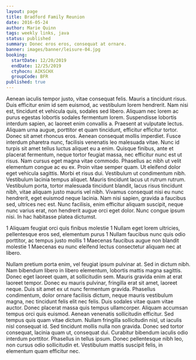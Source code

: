 ```yaml
---
layout: page
title: Bradford Family Reunion
date: 2016-05-24
author: Marie Quinn
tags: weekly links, java
status: published
summary: Donec eros eros, consequat at ornare.
banner: images/banner/leisure-04.jpg
booking:
  startDate: 12/20/2019
  endDate: 12/25/2019
  ctyhocn: AIKSCHX
  groupCode: BFR
published: true
---
```

Aenean iaculis tempor justo, vitae consequat felis. Mauris a tincidunt risus. Duis efficitur enim id sem euismod, ac vestibulum lorem hendrerit. Nam nisi est, tincidunt et vehicula quis, sodales sed libero. Aliquam nec lorem ac purus egestas lobortis sodales fermentum lorem. Suspendisse lobortis interdum sapien, ac laoreet enim convallis a. Praesent at vulputate lectus. Aliquam urna augue, porttitor et quam tincidunt, efficitur efficitur tortor. Donec sit amet rhoncus eros. Aenean consequat mollis imperdiet. Fusce interdum pharetra nunc, facilisis venenatis leo malesuada vitae. Nunc id turpis sit amet tellus luctus aliquet eu a enim. Quisque finibus, ante et placerat fermentum, neque tortor feugiat massa, nec efficitur nunc est ut risus. Nam cursus eget magna vitae commodo. Phasellus ac nibh ut velit elementum congue ac eu ex.
Proin vitae semper quam. Ut eleifend dolor eget vehicula sagittis. Morbi et risus dui. Vestibulum ut condimentum nibh. Vestibulum lacinia tempus aliquet. Mauris tincidunt lacus ut rutrum rutrum. Vestibulum porta, tortor malesuada tincidunt blandit, lacus risus tincidunt nibh, vitae aliquam justo mauris vel nibh. Vivamus consequat nisi eu nunc hendrerit, eget euismod neque lacinia. Nam nisi sapien, gravida a faucibus sed, ultrices nec est. Nunc facilisis, enim efficitur aliquam suscipit, neque nunc varius erat, non hendrerit augue orci eget dolor. Nunc congue ipsum nisi. In hac habitasse platea dictumst.

1 Aliquam feugiat orci quis finibus molestie
1 Nullam eget lorem ultricies, pellentesque eros sed, elementum purus
1 Nullam faucibus nunc quis odio porttitor, ac tempus justo mollis
1 Maecenas faucibus augue non blandit molestie
1 Maecenas eu nunc eleifend lectus consectetur aliquam nec at libero.

Nullam pretium porta enim, vel feugiat ipsum pulvinar at. Sed in dictum nibh. Nam bibendum libero in libero elementum, lobortis mattis magna sagittis. Donec eget laoreet quam, at sollicitudin sem. Mauris gravida enim at erat laoreet tempor. Donec eu mauris pulvinar, fringilla erat sit amet, laoreet neque. Duis sit amet ex ut nunc fermentum gravida.
Phasellus condimentum, dolor ornare facilisis dictum, neque mauris vestibulum magna, nec tincidunt felis elit nec felis. Duis sodales vitae quam vitae auctor. Donec placerat massa quis tempus ullamcorper. Aliquam accumsan tempus orci quis euismod. Aenean venenatis sollicitudin efficitur. Sed tempus quis quam vitae dictum. Nullam fringilla sollicitudin nisl, ut iaculis nisl consequat id. Sed tincidunt mollis nulla non gravida. Donec sed tortor consequat, lacinia quam ut, consequat dui. Curabitur bibendum iaculis odio interdum porttitor. Phasellus in tellus ipsum. Donec pellentesque nibh leo, non cursus odio sollicitudin et. Vestibulum mattis suscipit felis, in elementum quam efficitur nec.
